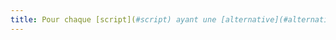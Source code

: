 ```yaml
---
title: Pour chaque [script](#script) ayant une [alternative](#alternative-a-script), cette alternative est-elle pertinente ?
---
```


